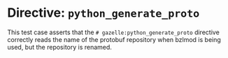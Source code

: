 # Directive: `python_generate_proto`

This test case asserts that the `# gazelle:python_generate_proto` directive
correctly reads the name of the protobuf repository when bzlmod is being used,
but the repository is renamed.

[gh-2994]: https://github.com/bazel-contrib/rules_python/issues/2994
